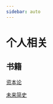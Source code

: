 ```yaml
---
sidebar: auto
---
```


# 个人相关

## 书籍
[资本论](https://article.xuexi.cn/articles/pdf/index.html?art_id=8346100746404790473)

[未来简史](https://weread.qq.com/web/reader/cf3326205d0142cf3606771kecc32f3013eccbc87e4b62e)